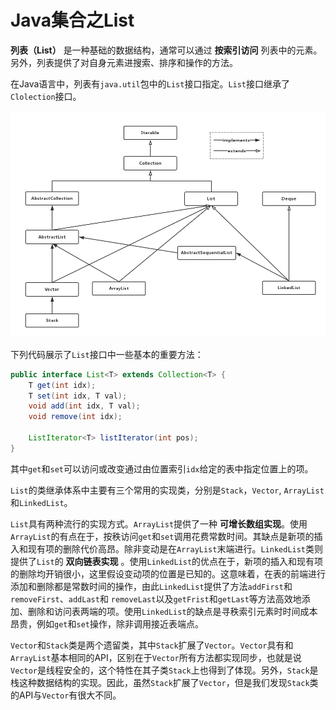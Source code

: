 # Java集合之List
**列表（List）** 是一种基础的数据结构，通常可以通过 **按索引访问** 列表中的元素。另外，列表提供了对自身元素进搜索、排序和操作的方法。 

在Java语言中，列表有`java.util`包中的`List`接口指定。`List`接口继承了`Clolection`接口。

![List类继承](./images/list.png)

下列代码展示了`List`接口中一些基本的重要方法：
```java
public interface List<T> extends Collection<T> {
    T get(int idx);
    T set(int idx, T val);
    void add(int idx, T val);
    void remove(int idx);

    ListIterator<T> listIterator(int pos);
}
```
其中`get`和`set`可以访问或改变通过由位置索引`idx`给定的表中指定位置上的项。

`List`的类继承体系中主要有三个常用的实现类，分别是`Stack`，`Vector`, `ArrayList`和`LinkedList`。

`List`具有两种流行的实现方式。`ArrayList`提供了一种 **可增长数组实现**。使用`ArrayList`的有点在于，按秩访问`get`和`set`调用花费常数时间。其缺点是新项的插入和现有项的删除代价高昂。除非变动是在`ArrayList`末端进行。`LinkedList`类则提供了`List`的 **双向链表实现** 。使用`LinkedList`的优点在于，新项的插入和现有项的删除均开销很小，这里假设变动项的位置是已知的。这意味着，在表的前端进行添加和删除都是常数时间的操作，由此`LinkedList`提供了方法`addFirst`和`removeFirst`、`addLast`和 `removeLast`以及`getFrist`和`getLast`等方法高效地添加、删除和访问表两端的项。使用`LinkedList`的缺点是寻秩索引元素时时间成本昂贵，例如`get`和`set`操作，除非调用接近表端点。

`Vector`和`Stack`类是两个遗留类，其中`Stack`扩展了`Vector`。`Vector`具有和`ArrayList`基本相同的API，区别在于`Vector`所有方法都实现同步，也就是说`Vector`是线程安全的，这个特性在其子类`Stack`上也得到了体现。另外，`Stack`是栈这种数据结构的实现。因此，虽然`Stack`扩展了`Vector`，但是我们发现`Stack`类的API与`Vector`有很大不同。


